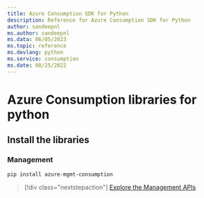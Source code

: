 ```yaml
---
title: Azure Consumption SDK for Python
description: Reference for Azure Consumption SDK for Python
author: sandeepnl
ms.author: sandeepnl
ms.data: 06/05/2023
ms.topic: reference
ms.devlang: python
ms.service: consumption
ms.date: 08/25/2022
---
```

# Azure Consumption libraries for python

## Install the libraries


### Management

```bash
pip install azure-mgmt-consumption
```
> [!div class="nextstepaction"]
> [Explore the Management APIs](/python/api/overview/azure/mgmt-consumption-readme)
